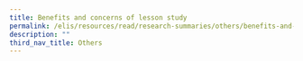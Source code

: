 ```yaml
---
title: Benefits and concerns of lesson study
permalink: /elis/resources/read/research-summaries/others/benefits-and-concerns-of-lesson-study/
description: ""
third_nav_title: Others
---
```

